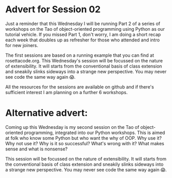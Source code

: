 # Advert for Session 02

Just a reminder that this Wednesday I will be running Part 2 of a series of workshops on the Tao of object-oriented programming using Python as our tutorial vehicle. If you missed Part 1, don't worry, I am doing a short recap each week that doubles up as refresher for those who attended and intro for new joiners.

The first sessions are based on a running example that you can find at rosettacode.org. This Wednesday's session will be focussed on the nature of extensibility. It will starts from the conventional basis of class extension and sneakily slinks sideways into a strange new perspective. You may never see code the same way again :scream:.

All the resources for the sessions are available on github and if there's sufficient interest I am planning on a further 6 workshops.

# Alternative advert:
Coming up this Wednesday is my second session on the Tao of object-oriented programming, integrated into our Python workshops. This is aimed at folk who know some Python but who want the why of OOP. Why use it? Why not use it? Why is it so successful? What's wrong with it? What makes sense and what is nonsense?

This session will be focussed on the nature of extensibility. It will starts from the conventional basis of class extension and sneakily slinks sideways into a strange new perspective. You may never see code the same way again :scream:.

